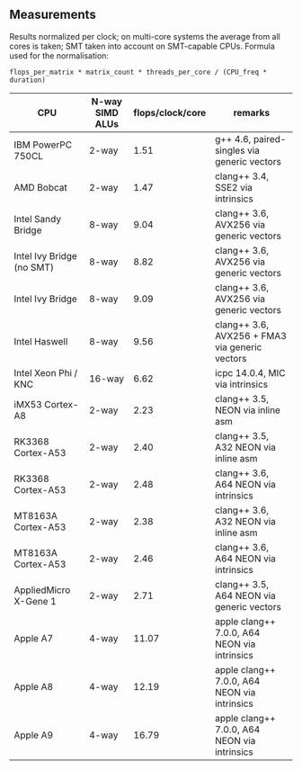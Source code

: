 Measurements
------------

Results normalized per clock; on multi-core systems the average from all cores is taken; SMT taken into account on SMT-capable CPUs.
Formula used for the normalisation:

	flops_per_matrix * matrix_count * threads_per_core / (CPU_freq * duration)

| CPU                       | N-way SIMD ALUs  | flops/clock/core | remarks                                        |
| ------------------------- | ---------------- | ---------------- | ---------------------------------------------- |
| IBM PowerPC 750CL         | 2-way            | 1.51             | g++ 4.6, paired-singles via generic vectors    |
| AMD Bobcat                | 2-way            | 1.47             | clang++ 3.4, SSE2 via intrinsics               |
| Intel Sandy Bridge        | 8-way            | 9.04             | clang++ 3.6, AVX256 via generic vectors        |
| Intel Ivy Bridge (no SMT) | 8-way            | 8.82             | clang++ 3.6, AVX256 via generic vectors        |
| Intel Ivy Bridge          | 8-way            | 9.09             | clang++ 3.6, AVX256 via generic vectors        |
| Intel Haswell             | 8-way            | 9.56             | clang++ 3.6, AVX256 + FMA3 via generic vectors |
| Intel Xeon Phi / KNC      | 16-way           | 6.62             | icpc 14.0.4, MIC via intrinsics                |
| iMX53 Cortex-A8           | 2-way            | 2.23             | clang++ 3.5, NEON via inline asm               |
| RK3368 Cortex-A53         | 2-way            | 2.40             | clang++ 3.5, A32 NEON via inline asm           |
| RK3368 Cortex-A53         | 2-way            | 2.48             | clang++ 3.6, A64 NEON via intrinsics           |
| MT8163A Cortex-A53        | 2-way            | 2.38             | clang++ 3.6, A32 NEON via inline asm           |
| MT8163A Cortex-A53        | 2-way            | 2.46             | clang++ 3.6, A64 NEON via intrinsics           |
| AppliedMicro X-Gene 1     | 2-way            | 2.71             | clang++ 3.5, A64 NEON via generic vectors      |
| Apple A7                  | 4-way            | 11.07            | apple clang++ 7.0.0, A64 NEON via intrinsics   |
| Apple A8                  | 4-way            | 12.19            | apple clang++ 7.0.0, A64 NEON via intrinsics   |
| Apple A9                  | 4-way            | 16.79            | apple clang++ 7.0.0, A64 NEON via intrinsics   |

